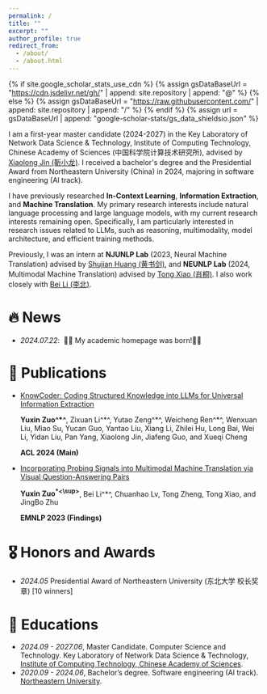 ```yaml
---
permalink: /
title: ""
excerpt: ""
author_profile: true
redirect_from: 
  - /about/
  - /about.html
---
```


{% if site.google_scholar_stats_use_cdn %}
{% assign gsDataBaseUrl = "https://cdn.jsdelivr.net/gh/" | append: site.repository | append: "@" %}
{% else %}
{% assign gsDataBaseUrl = "https://raw.githubusercontent.com/" | append: site.repository | append: "/" %}
{% endif %}
{% assign url = gsDataBaseUrl | append: "google-scholar-stats/gs_data_shieldsio.json" %}

<span class='anchor' id='about-me'></span>

I am a first-year master candidate (2024-2027) in the Key Laboratory of Network Data Science & Technology, Institute of Computing Technology, Chinese Academy of Sciences (中国科学院计算技术研究所), advised by [Xiaolong Jin (靳小龙)](http://www.bigdatalab.ac.cn/jxl/).
I received a bachelor's degree and the Presidential Award from Northeastern University (China) in 2024, majoring in software engineering (AI track).

I have previously researched **In-Context Learning**, **Information Extraction**, and **Machine Translation**.
My primary research interests include natural language processing and large language models, with my current research interests remaining open.
Specifically, I am particularly interested in research issues related to LLMs, such as reasoning, multimodality, model architecture, and efficient training methods.

Previously, I was an intern at **NJUNLP Lab** (2023, Neural Machine Translation) advised by [Shujian Huang (黄书剑)](https://scholar.google.com/citations?user=HF3-E9kAAAAJ&hl=zh-CN), and **NEUNLP Lab** (2024, Multimodal Machine Translation) advised by [Tong Xiao (肖桐)](https://scholar.google.com/citations?user=-fov7zkAAAAJ). I also work closely with [Bei Li (李北)](https://libeineu.github.io).

<!-- My research interest includes neural machine translation and computer vision. I have published more than 100 papers at the top international AI conferences with total <a href='https://scholar.google.com/citations?user=DhtAFkwAAAAJ'>google scholar citations <strong><span id='total_cit'>260000+</span></strong></a> (You can also use google scholar badge <a href='https://scholar.google.com/citations?user=DhtAFkwAAAAJ'><img src="https://img.shields.io/endpoint?url={{ url | url_encode }}&logo=Google%20Scholar&labelColor=f6f6f6&color=9cf&style=flat&label=citations"></a>). -->

# 🔥 News
- *2024.07.22*: &nbsp;🎉🎉 My academic homepage was born!🍾🍾

# 📝 Publications 
<!-- 
<div class='paper-box'><div class='paper-box-image'><div><div class="badge">CVPR 2016</div><img src='images/500x300.png' alt="sym" width="100%"></div></div>
<div class='paper-box-text' markdown="1">

[Deep Residual Learning for Image Recognition](https://openaccess.thecvf.com/content_cvpr_2016/papers/He_Deep_Residual_Learning_CVPR_2016_paper.pdf)

**Kaiming He**, Xiangyu Zhang, Shaoqing Ren, Jian Sun

[**Project**](https://scholar.google.com/citations?view_op=view_citation&hl=zh-CN&user=DhtAFkwAAAAJ&citation_for_view=DhtAFkwAAAAJ:ALROH1vI_8AC) <strong><span class='show_paper_citations' data='DhtAFkwAAAAJ:ALROH1vI_8AC'></span></strong>
- Lorem ipsum dolor sit amet, consectetur adipiscing elit. Vivamus ornare aliquet ipsum, ac tempus justo dapibus sit amet. 
</div>
</div> -->


- [KnowCoder: Coding Structured Knowledge into LLMs for Universal Information Extraction](https://github.com/ICT-GoKnow/KnowCoder)

  **Yuxin Zuo^\*^**, Zixuan Li^\*^, Yutao Zeng^\*^,  Weicheng Ren^\*^, Wenxuan Liu, Miao Su, Yucan Guo, Yantao Liu, Xiang Li, Zhilei Hu, Long Bai, Wei Li, Yidan Liu, Pan Yang, Xiaolong Jin, Jiafeng Guo, and Xueqi Cheng

  **ACL 2024 (Main)**

- [Incorporating Probing Signals into Multimodal Machine Translation via Visual Question-Answering Pairs](https://github.com/libeineu/MMT-VQA)

  **Yuxin Zuo<sup>*<\sup>**, Bei Li^\*^, Chuanhao Lv, Tong Zheng, Tong Xiao, and JingBo Zhu

  **EMNLP 2023 (Findings)**

# 🎖 Honors and Awards
- *2024.05* Presidential Award of Northeastern University (东北大学 校长奖章) [10 winners]

# 📖 Educations
- *2024.09 - 2027.06*, Master Candidate. Computer Science and Technology. Key Laboratory of Network Data Science & Technology, [Institute of Computing Technology, Chinese Academy of Sciences](http://www.ict.ac.cn).
- *2020.09 - 2024.06*, Bachelor’s degree. Software engineering (AI track). [Northeastern University](https://www.neu.edu.cn).

<!-- # 💬 Invited Talks
- *2021.06*, Lorem ipsum dolor sit amet, consectetur adipiscing elit. Vivamus ornare aliquet ipsum, ac tempus justo dapibus sit amet. 
- *2021.03*, Lorem ipsum dolor sit amet, consectetur adipiscing elit. Vivamus ornare aliquet ipsum, ac tempus justo dapibus sit amet.  \| [\[video\]](https://github.com/) -->

<!-- # 💻 Internships
- *2019.05 - 2020.02*, [Lorem](https://github.com/), China. -->